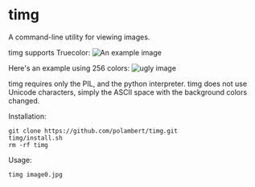 
# timg
A command-line utility for viewing images.

timg supports Truecolor:
![An example image](https://cdn.discordapp.com/attachments/557745244855074816/569676205691895808/unknown.png)

Here's an example using 256 colors:
![ugly image](https://cdn.discordapp.com/attachments/557745244855074816/569676271089614848/unknown.png)

timg requires only the PIL, and the python interpreter.
timg does not use Unicode characters, simply the ASCII space with the background colors changed.

Installation:

```
git clone https://github.com/polambert/timg.git
timg/install.sh
rm -rf timg
```

Usage:

```
timg image0.jpg
```

